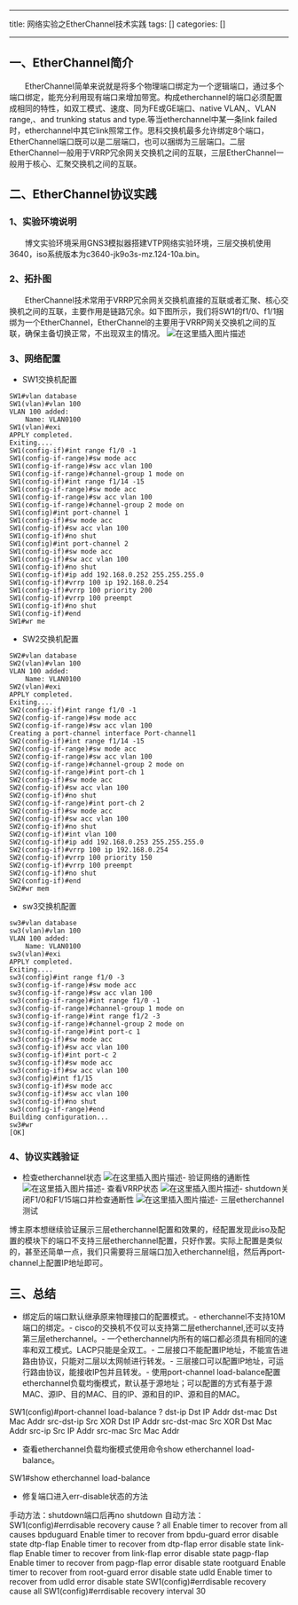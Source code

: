 
--- 
title:  网络实验之EtherChannel技术实践 
tags: []
categories: [] 

---
## 一、EtherChannel简介

  EtherChannel简单来说就是将多个物理端口绑定为一个逻辑端口，通过多个端口绑定，能充分利用现有端口来增加带宽。构成etherchannel的端口必须配置成相同的特性，如双工模式、速度、同为FE或GE端口、native VLAN,、VLAN range,、and trunking status and type.等当etherchannel中某一条link failed时，etherchannel中其它link照常工作。思科交换机最多允许绑定8个端口，EtherChannel端口既可以是二层端口，也可以捆绑为三层端口。二层EtherChannel一般用于VRRP冗余网关交换机之间的互联，三层EtherChannel一般用于核心、汇聚交换机之间的互联。

## 二、EtherChannel协议实践

### 1、实验环境说明

  博文实验环境采用GNS3模拟器搭建VTP网络实验环境，三层交换机使用3640，iso系统版本为c3640-jk9o3s-mz.124-10a.bin。

### 2、拓扑图

  EtherChannel技术常用于VRRP冗余网关交换机直接的互联或者汇聚、核心交换机之间的互联，主要作用是链路冗余。如下图所示，我们将SW1的f1/0、f1/1捆绑为一个EtherChannel，EtherChannel的主要用于VRRP网关交换机之间的互联，确保主备切换正常，不出现双主的情况。 <img src="https://img-blog.csdnimg.cn/6d1a49598c6c41db81195440869af63c.png" alt="在这里插入图片描述">

### 3、网络配置
- SW1交换机配置
```
SW1#vlan database 
SW1(vlan)#vlan 100
VLAN 100 added:
    Name: VLAN0100
SW1(vlan)#exi
APPLY completed.
Exiting....
SW1(config-if)#int range f1/0 -1
SW1(config-if-range)#sw mode acc 
SW1(config-if-range)#sw acc vlan 100
SW1(config-if-range)#channel-group 1 mode on
SW1(config-if)#int range f1/14 -15
SW1(config-if-range)#sw mode acc 
SW1(config-if-range)#sw acc vlan 100
SW1(config-if-range)#channel-group 2 mode on
SW1(config)#int port-channel 1
SW1(config-if)#sw mode acc
SW1(config-if)#sw acc vlan 100
SW1(config-if)#no shut
SW1(config)#int port-channel 2
SW1(config-if)#sw mode acc
SW1(config-if)#sw acc vlan 100
SW1(config-if)#no shut
SW1(config-if)#ip add 192.168.0.252 255.255.255.0
SW1(config-if)#vrrp 100 ip 192.168.0.254
SW1(config-if)#vrrp 100 priority 200
SW1(config-if)#vrrp 100 preempt
SW1(config-if)#no shut
SW1(config-if)#end
SW1#wr me

```
- SW2交换机配置
```
SW2#vlan database 
SW2(vlan)#vlan 100
VLAN 100 added:
    Name: VLAN0100
SW2(vlan)#exi
APPLY completed.
Exiting....
SW2(config-if)#int range f1/0 -1
SW2(config-if-range)#sw mode acc 
SW2(config-if-range)#sw acc vlan 100
Creating a port-channel interface Port-channel1 
SW2(config-if)#int range f1/14 -15
SW2(config-if-range)#sw mode acc 
SW2(config-if-range)#sw acc vlan 100
SW2(config-if-range)#channel-group 2 mode on
SW2(config-if-range)#int port-ch 1
SW2(config-if)#sw mode acc
SW2(config-if)#sw acc vlan 100
SW2(config-if)#no shut     
SW2(config-if-range)#int port-ch 2
SW2(config-if)#sw mode acc
SW2(config-if)#sw acc vlan 100
SW2(config-if)#no shut     
SW2(config-if)#int vlan 100
SW2(config-if)#ip add 192.168.0.253 255.255.255.0
SW2(config-if)#vrrp 100 ip 192.168.0.254
SW2(config-if)#vrrp 100 priority 150
SW2(config-if)#vrrp 100 preempt 
SW2(config-if)#no shut
SW2(config-if)#end
SW2#wr mem

```
- sw3交换机配置
```
sw3#vlan database 
sw3(vlan)#vlan 100
VLAN 100 added:
    Name: VLAN0100
sw3(vlan)#exi
APPLY completed.
Exiting....
sw3(config)#int range f1/0 -3
sw3(config-if-range)#sw mode acc
sw3(config-if-range)#sw acc vlan 100
sw3(config-if-range)#int range f1/0 -1
sw3(config-if-range)#channel-group 1 mode on
sw3(config-if-range)#int range f1/2 -3
sw3(config-if-range)#channel-group 2 mode on
sw3(config-if-range)#int port-c 1
sw3(config-if)#sw mode acc
sw3(config-if)#sw acc vlan 100
sw3(config-if)#int port-c 2
sw3(config-if)#sw mode acc
sw3(config-if)#sw acc vlan 100
sw3(config)#int f1/15
sw3(config-if)#sw mode acc
sw3(config-if)#sw acc vlan 100
sw3(config-if)#no shut
sw3(config-if-range)#end
Building configuration...
sw3#wr
[OK]

```

### 4、协议实践验证
- 检查etherchannel状态 <img src="https://img-blog.csdnimg.cn/e23006d90d1449fda66fe90ba4f9626d.png" alt="在这里插入图片描述">- 验证网络的通断性 <img src="https://img-blog.csdnimg.cn/ad92ddad1cc0494d879adf205f542552.png" alt="在这里插入图片描述">- 查看VRRP状态 <img src="https://img-blog.csdnimg.cn/1f36a8284ffb482db5f3a31eea922cb6.png" alt="在这里插入图片描述">- shutdown关闭F1/0和F1/15端口并检查通断性 <img src="https://img-blog.csdnimg.cn/1b97128d1d2145beb004869d75a6b498.png" alt="在这里插入图片描述">- 三层etherchannel测试
>  
 博主原本想继续验证展示三层etherchannel配置和效果的，经配置发现此iso及配置的模块下的端口不支持三层etherchannel配置，只好作罢。实际上配置是类似的，甚至还简单一点，我们只需要将三层端口加入etherchannel组，然后再port-channel上配置IP地址即可。 


## 三、总结
- 绑定后的端口默认继承原来物理接口的配置模式。- etherchannel不支持10M端口的绑定。- cisco的交换机不仅可以支持第二层etherchannel,还可以支持第三层etherchannel。- 一个etherchannel内所有的端口都必须具有相同的速率和双工模式。LACP只能是全双工。- 二层接口不能配置IP地址，不能宣告进路由协议，只能对二层以太网帧进行转发。- 三层接口可以配置IP地址，可运行路由协议，能接收IP包并且转发。- 使用port-channel load-balance配置etherchannel负载均衡模式，默认基于源地址；可以配置的方式有基于源MAC、源IP、目的MAC、目的IP、源和目的IP、源和目的MAC。
>  
 SW1(config)#port-channel load-balance ? dst-ip Dst IP Addr dst-mac Dst Mac Addr src-dst-ip Src XOR Dst IP Addr src-dst-mac Src XOR Dst Mac Addr src-ip Src IP Addr src-mac Src Mac Addr 

- 查看etherchannel负载均衡模式使用命令show etherchannel load-balance。
>  
 SW1#show etherchannel load-balance 

- 修复端口进入err-disable状态的方法
>  
 手动方法：shutdown端口后再no shutdown 自动方法： SW1(config)#errdisable recovery cause ? all Enable timer to recover from all causes bpduguard Enable timer to recover from bpdu-guard error disable state dtp-flap Enable timer to recover from dtp-flap error disable state link-flap Enable timer to recover from link-flap error disable state pagp-flap Enable timer to recover from pagp-flap error disable state rootguard Enable timer to recover from root-guard error disable state udld Enable timer to recover from udld error disable state SW1(config)#errdisable recovery cause all SW1(config)#errdisable recovery interval 30 

